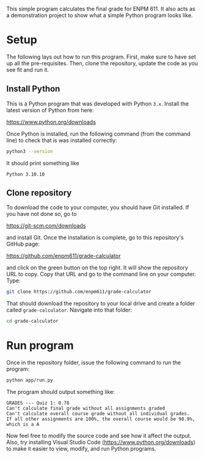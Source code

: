 This simple program calculates the final grade for ENPM 611. It also acts as a demonstration project to show what a simple Python program looks like.

# Setup

The following lays out how to run this program. First, make sure to have set up all the pre-requisites. Then, clone the repository, update the code as you see fit and run it.

## Install Python

This is a Python program that was developed with Python `3.x`. Install the latest version of Python from here:

https://www.python.org/downloads

Once Python is installed, run the following command (from the command line) to check that is was installed correctly:

```bash
python3 --version
```

It should print something like

```
Python 3.10.10
```

## Clone repository

To download the code to your computer, you should have Git installed. If you have not done so, go to 

https://git-scm.com/downloads

and install Git. Once the installation is complete, go to this repository's GitHub page:

https://github.com/enpm611/grade-calculator

and click on the green button on the top right. It will show the repository URL to copy. Copy that URL and go to the command line on your computer. Type:

```bash
git clone https://github.com/enpm611/grade-calculator
```

That should download the repository to your local drive and create a folder called `grade-calculator`. Navigate into that folder:

```bash
cd grade-calculator
```

# Run program

Once in the repository folder, issue the following command to run the program:

```bash
python app/run.py
```

The program should output something like:

```
GRADES --- Quiz 1: 0.78
Can't calculate final grade without all assignments graded
Can't calculate overall course grade without all individual grades.
If all other assignments are 100%, the overall course would be 98.9%, which is a A
```

Now feel free to modify the source code and see how it affect the output. Also, try installing Visual Studio Code (https://www.python.org/downloads) to make it easier to view, modify, and run Python programs.